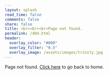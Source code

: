 ```yaml
---
layout: splash
read_time: false
comments: false
share: false
title: <br><br><br>Page not found.
permalink: /404.html
header:
  overlay_color: "#000"
  overlay_filter: "0.5"
  overlay_image: /assets/images/trinity.jpg
---
```


Page not found. [Click here](/) to go back to home.


